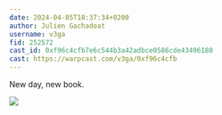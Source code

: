 ```yaml
---
date: 2024-04-05T18:37:34+0200
author: Julien Gachadoat
username: v3ga
fid: 252572
cast_id: 0xf96c4cfb7e6c544b3a42adbce0586cde43496180
cast: https://warpcast.com/v3ga/0xf96c4cfb
---
```

New day, new book.  

![](https://imagedelivery.net/BXluQx4ige9GuW0Ia56BHw/12efaff1-6f25-4e5c-7f43-77e753825f00/original)